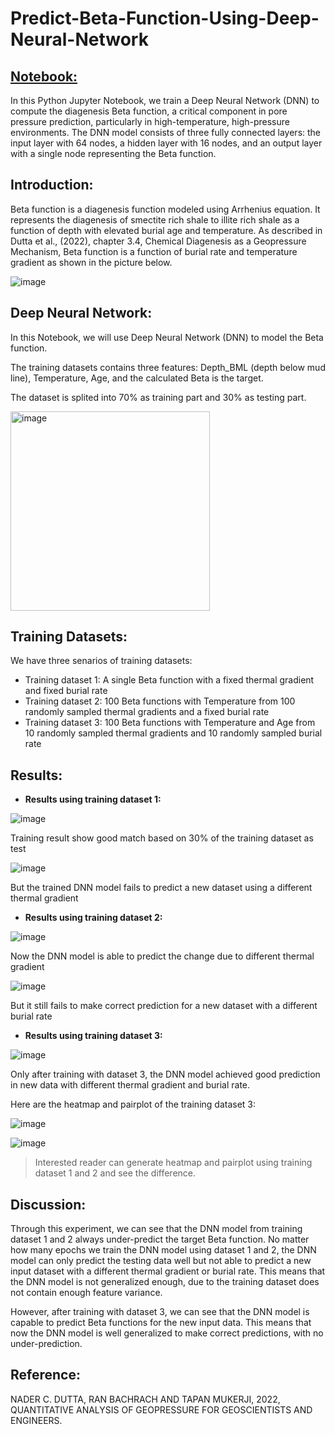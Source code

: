# Predict-Beta-Function-Using-Deep-Neural-Network

## [Notebook:](Assignment_2b_Beta_Function_Prediction.ipynb)

In this Python Jupyter Notebook, we train a Deep Neural Network (DNN) to compute the diagenesis Beta function, a critical component in pore pressure prediction, particularly in high-temperature, high-pressure environments. The DNN model consists of three fully connected layers: the input layer with 64 nodes, a hidden layer with 16 nodes, and an output layer with a single node representing the Beta function.

## Introduction:

Beta function is a diagenesis function modeled using Arrhenius equation. It represents the diagenesis of smectite rich shale to illite rich shale as a function of depth with elevated burial age and temperature. As described in Dutta et al., (2022), chapter 3.4, Chemical Diagenesis as a Geopressure Mechanism, Beta function is a function of burial rate and temperature gradient as shown in the picture below.

![image](https://github.com/user-attachments/assets/53517f01-49eb-41a4-b470-d714f6d9a922)

## Deep Neural Network:

In this Notebook, we will use Deep Neural Network (DNN) to model the Beta function.

The training datasets contains three features: Depth_BML (depth below mud line), Temperature, Age, and the calculated Beta is the target.

The dataset is splited into 70% as training part and 30% as testing part.

<img width="319" alt="image" src="https://github.com/user-attachments/assets/7041b3ce-1092-4b74-ba37-e48d85f7acc9">

## Training Datasets:

We have three senarios of training datasets:

*  Training dataset 1: A single Beta function with a fixed thermal gradient and fixed burial rate
*  Training dataset 2: 100 Beta functions with Temperature from 100 randomly sampled thermal gradients and a fixed burial rate 
*  Training dataset 3: 100 Beta functions with Temperature and Age from 10 randomly sampled thermal gradients and 10 randomly sampled burial rate

## Results:

* **Results using training dataset 1:**

![image](https://github.com/user-attachments/assets/7063f062-0a49-402d-b0f7-debb78ee0e96)

Training result show good match based on 30% of the training dataset as test

![image](https://github.com/user-attachments/assets/f2e853be-e8ee-4ba6-b938-c575ebf62a06)

But the trained DNN model fails to predict a new dataset using a different thermal gradient

* **Results using training dataset 2:**

![image](https://github.com/user-attachments/assets/7fba88e9-c955-4506-bac3-61b10f6b9255)

Now the DNN model is able to predict the change due to different thermal gradient

![image](https://github.com/user-attachments/assets/227d1161-b631-4c20-880b-b440e641ce2c)

But it still fails to make correct prediction for a new dataset with a different burial rate
  
* **Results using training dataset 3:**

![image](https://github.com/user-attachments/assets/3fd08d6c-e5dc-45c2-9380-8eff03865051)

Only after training with dataset 3, the DNN model achieved good prediction in new data with different thermal gradient and burial rate.

Here are the heatmap and pairplot of the training dataset 3:

![image](https://github.com/user-attachments/assets/c2ce5a81-363a-4c9c-a67e-3705cacbbdcf)

![image](https://github.com/user-attachments/assets/e7575fec-c62f-4fe8-a85d-c2e575176840)

> Interested reader can generate heatmap and pairplot using training dataset 1 and 2 and see the difference.

## Discussion:

Through this experiment, we can see that the DNN model from training dataset 1 and 2 always under-predict the target Beta function. No matter how many epochs we train the DNN model using dataset 1 and 2, the DNN model can only predict the testing data well but not able to predict a new input dataset with a different thermal gradient or burial rate. This means that the DNN model is not generalized enough, due to the training dataset does not contain enough feature variance. 

However, after training with dataset 3, we can see that the DNN model is capable to predict Beta functions for the new input data. This means that now the DNN model is well generalized to make correct predictions, with no under-prediction.

## Reference:

NADER C. DUTTA, RAN BACHRACH AND TAPAN MUKERJI, 2022, QUANTITATIVE ANALYSIS OF  GEOPRESSURE  FOR GEOSCIENTISTS  AND ENGINEERS.
